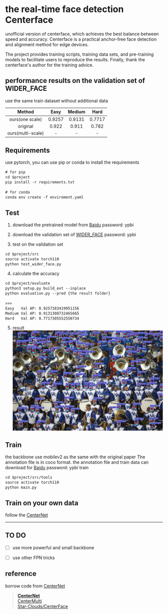 # the real-time face detection Centerface

unofficial version of centerface, which achieves the best balance between speed and accuracy. Centerface is a practical anchor-free face detection and alignment method for edge devices.

The project provides training scripts, training data sets, and pre-training models to facilitate users to reproduce the results. Finally, thank the centerface's author for the training advice.


## performance results on the validation set of WIDER_FACE 
use the same train dataset without additional data

| Method | Easy | Medium | Hard|
|:--------:| :--------:| :---------:| :------:|
| ours(one scale)| 0.9257 | 0.9131   | 0.7717|
| original | 0.922 | 0.911 | 0.782 |
| ours(multi-scale) | - | - | - |


## Requirements
use pytorch, you can use pip or conda to install the requirements
```sybase
# for pip
cd $project
pip install -r requirements.txt

# for conda
conda env create -f enviroment.yaml
```

## Test
1. download the pretrained model from [Baidu](https://pan.baidu.com/s/1Gw3OoH8CZUKetVzIMHOfCg) password: ypbi

2. download the validation set of [WIDER_FACE](https://pan.baidu.com/s/1Gw3OoH8CZUKetVzIMHOfCg) password: ypbi

3. test on the validation set
```sybase
cd $project/src
source activate torch110
python test_wider_face.py
```

4. calculate the accuracy
```sybase
cd $project/evaluate
python3 setup.py build_ext --inplace
python evaluation.py --pred {the result folder}
    
>>>
Easy   Val AP: 0.9257383419951156
Medium Val AP: 0.9131308732465665
Hard   Val AP: 0.7717305552550734
```

5. result
![result](./readme/000388_result.png)

## Train
the backbone use mobilev2 as the same with the original paper
The annotation file is in coco format. the annotation file and train data can download for [Baidu](https://pan.baidu.com/s/1Gw3OoH8CZUKetVzIMHOfCg) password: ypbi
train
```sybase
cd $project/src/tools
source activate torch110
python main.py
```

## Train on your own data
follow the [CenterNet](https://github.com/xingyizhou/CenterNet)

---

## TO DO
- [ ] use more powerful and small backbone
- [ ] use other FPN tricks



## reference
borrow code from [CenterNet](https://github.com/xingyizhou/CenterNet)
> [**CenterNet**](https://github.com/xingyizhou/CenterNet)  
> [CenterMulti](https://github.com/bleakie/CenterMulti)  
> [Star-Clouds/CenterFace](https://github.com/Star-Clouds/CenterFace)

